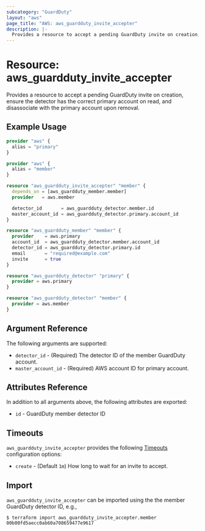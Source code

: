 ```yaml
---
subcategory: "GuardDuty"
layout: "aws"
page_title: "AWS: aws_guardduty_invite_accepter"
description: |-
  Provides a resource to accept a pending GuardDuty invite on creation, ensure the detector has the correct primary account on read, and disassociate with the primary account upon removal.
---
```


# Resource: aws_guardduty_invite_accepter

Provides a resource to accept a pending GuardDuty invite on creation, ensure the detector has the correct primary account on read, and disassociate with the primary account upon removal.

## Example Usage

```terraform
provider "aws" {
  alias = "primary"
}

provider "aws" {
  alias = "member"
}

resource "aws_guardduty_invite_accepter" "member" {
  depends_on = [aws_guardduty_member.member]
  provider   = aws.member

  detector_id       = aws_guardduty_detector.member.id
  master_account_id = aws_guardduty_detector.primary.account_id
}

resource "aws_guardduty_member" "member" {
  provider    = aws.primary
  account_id  = aws_guardduty_detector.member.account_id
  detector_id = aws_guardduty_detector.primary.id
  email       = "required@example.com"
  invite      = true
}

resource "aws_guardduty_detector" "primary" {
  provider = aws.primary
}

resource "aws_guardduty_detector" "member" {
  provider = aws.member
}
```

## Argument Reference

The following arguments are supported:

* `detector_id` - (Required) The detector ID of the member GuardDuty account.
* `master_account_id` - (Required) AWS account ID for primary account.

## Attributes Reference

In addition to all arguments above, the following attributes are exported:

* `id` - GuardDuty member detector ID

## Timeouts

`aws_guardduty_invite_accepter` provides the following [Timeouts](https://www.terraform.io/docs/configuration/blocks/resources/syntax.html#operation-timeouts)
configuration options:

- `create` - (Default `1m`) How long to wait for an invite to accept.

## Import

`aws_guardduty_invite_accepter` can be imported using the the member GuardDuty detector ID, e.g.,

```
$ terraform import aws_guardduty_invite_accepter.member 00b00fd5aecc0ab60a708659477e9617
```
